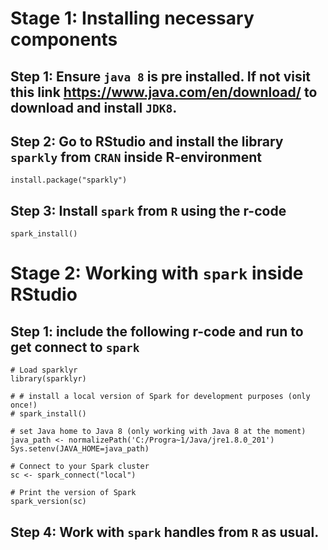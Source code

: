 
# Stage 1: Installing necessary components

## Step 1: Ensure `java 8` is pre installed. If not visit this link <https://www.java.com/en/download/> to download and install `JDK8`.

## Step 2: Go to RStudio and install the library `sparkly` from `CRAN` inside R-environment

```
install.package("sparkly")
```

## Step 3: Install `spark` from `R` using the r-code 

```
spark_install()
```

# Stage 2: Working with `spark` inside RStudio

## Step 1: include the following r-code and run to get connect to `spark`

```
# Load sparklyr
library(sparklyr)

# # install a local version of Spark for development purposes (only once!)
# spark_install()

# set Java home to Java 8 (only working with Java 8 at the moment)
java_path <- normalizePath('C:/Progra~1/Java/jre1.8.0_201')
Sys.setenv(JAVA_HOME=java_path)

# Connect to your Spark cluster
sc <- spark_connect("local")

# Print the version of Spark
spark_version(sc)
```
## Step 4: Work with `spark` handles from `R` as usual.
